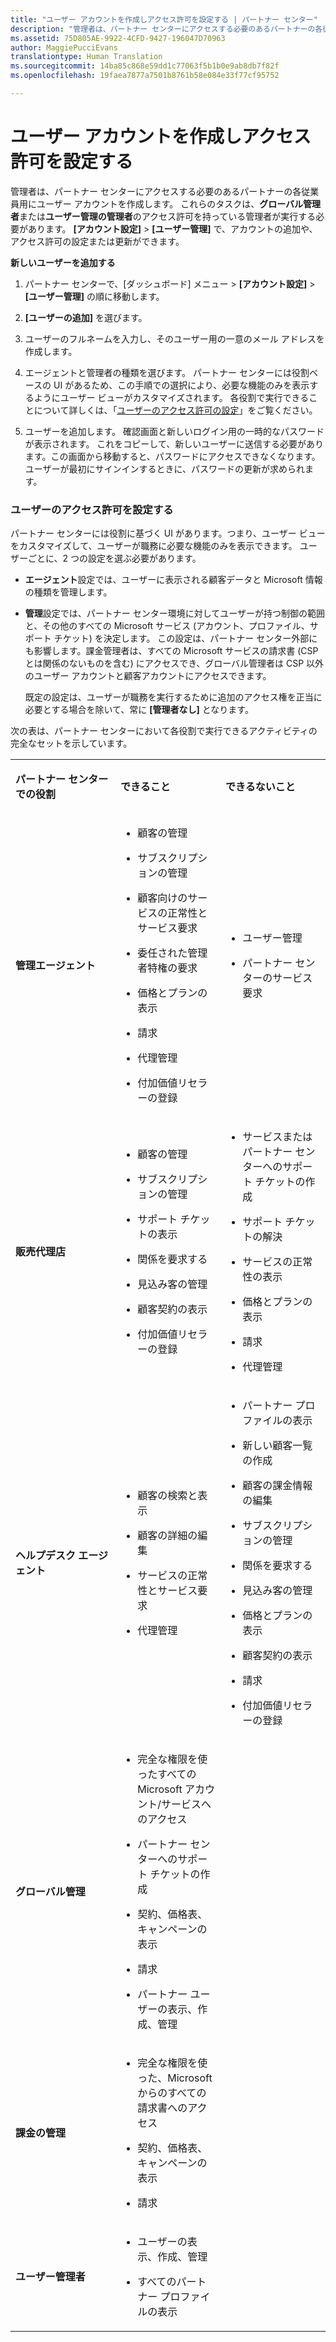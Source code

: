 ```yaml
---
title: "ユーザー アカウントを作成しアクセス許可を設定する | パートナー センター"
description: "管理者は、パートナー センターにアクセスする必要のあるパートナーの各従業員用にユーザー アカウントを作成します。"
ms.assetid: 75D805AE-9922-4CFD-9427-196047D70963
author: MaggiePucciEvans
translationtype: Human Translation
ms.sourcegitcommit: 14ba85c868e59dd1c77063f5b1b0e9ab8db7f82f
ms.openlocfilehash: 19faea7877a7501b8761b58e084e33f77cf95752

---
```


# ユーザー アカウントを作成しアクセス許可を設定する


管理者は、パートナー センターにアクセスする必要のあるパートナーの各従業員用にユーザー アカウントを作成します。 これらのタスクは、**グローバル管理者**または**ユーザー管理の管理者**のアクセス許可を持っている管理者が実行する必要があります。 **[アカウント設定]** &gt; **[ユーザー管理]** で、アカウントの追加や、アクセス許可の設定または更新ができます。

**新しいユーザーを追加する**

1.  パートナー センターで、[ダッシュボード] メニュー &gt; **[アカウント設定]** &gt; **[ユーザー管理]** の順に移動します。
2.  **[ユーザーの追加]** を選びます。

3.  ユーザーのフルネームを入力し、そのユーザー用の一意のメール アドレスを作成します。

4.  エージェントと管理者の種類を選びます。 パートナー センターには役割ベースの UI があるため、この手順での選択により、必要な機能のみを表示するようにユーザー ビューがカスタマイズされます。 各役割で実行できることについて詳しくは、「[ユーザーのアクセス許可の設定](#setuserpermissions)」をご覧ください。

5.  ユーザーを追加します。 確認画面と新しいログイン用の一時的なパスワードが表示されます。 これをコピーして、新しいユーザーに送信する必要があります。この画面から移動すると、パスワードにアクセスできなくなります。 ユーザーが最初にサインインするときに、パスワードの更新が求められます。

### <a href="" id="setuserpermissions"></a>ユーザーのアクセス許可を設定する

パートナー センターには役割に基づく UI があります。つまり、ユーザー ビューをカスタマイズして、ユーザーが職務に必要な機能のみを表示できます。 ユーザーごとに、2 つの設定を選ぶ必要があります。

-   **エージェント**設定では、ユーザーに表示される顧客データと Microsoft 情報の種類を管理します。

-   **管理**設定では、パートナー センター環境に対してユーザーが持つ制御の範囲と、その他のすべての Microsoft サービス (アカウント、プロファイル、サポート チケット) を決定します。 この設定は、パートナー センター外部にも影響します。課金管理者は、すべての Microsoft サービスの請求書 (CSP とは関係のないものを含む) にアクセスでき、グローバル管理者は CSP 以外のユーザー アカウントと顧客アカウントにアクセスできます。

    既定の設定は、ユーザーが職務を実行するために追加のアクセス権を正当に必要とする場合を除いて、常に **[管理者なし]** となります。

次の表は、パートナー センターにおいて各役割で実行できるアクティビティの完全なセットを示しています。

<table>
<colgroup>
<col width="33%" />
<col width="33%" />
<col width="33%" />
</colgroup>
<tbody>
<tr class="odd">
<td><p><strong>パートナー センターでの役割</strong></p></td>
<td><p><strong>できること</strong></p></td>
<td><p><strong>できるないこと</strong></p></td>
</tr>
<tr class="even">
<td><p><strong>管理エージェント</strong></p></td>
<td><ul>
<li><p>顧客の管理</p></li>
<li><p>サブスクリプションの管理</p></li>
<li><p>顧客向けのサービスの正常性とサービス要求</p></li>
<li><p>委任された管理者特権の要求</p></li>
<li><p>価格とプランの表示</p></li>
<li><p>請求</p></li>
<li><p>代理管理</p></li>
<li><p>付加価値リセラーの登録</p></li>
</ul></td>
<td><ul>
<li><p>ユーザー管理</p></li>
<li><p>パートナー センターのサービス要求</p></li>
</ul></td>
</tr>
<tr class="odd">
<td><p><strong>販売代理店</strong></p></td>
<td><ul>
<li><p>顧客の管理</p></li>
<li><p>サブスクリプションの管理</p></li>
<li><p>サポート チケットの表示</p></li>
<li><p>関係を要求する</p></li>
<li><p>見込み客の管理</p></li>
<li><p>顧客契約の表示</p></li>
<li><p>付加価値リセラーの登録</p></li>
</ul></td>
<td><ul>
<li><p>サービスまたはパートナー センターへのサポート チケットの作成</p></li>
<li><p>サポート チケットの解決</p></li>
<li><p>サービスの正常性の表示</p></li>
<li><p>価格とプランの表示</p></li>
<li><p>請求</p></li>
<li><p>代理管理</p></li>
</ul></td>
</tr>
<tr class="even">
<td><p><strong>ヘルプデスク エージェント</strong></p></td>
<td><ul>
<li><p>顧客の検索と表示</p></li>
<li><p>顧客の詳細の編集</p></li>
<li><p>サービスの正常性とサービス要求</p></li>
<li><p>代理管理</p></li>
</ul></td>
<td><ul>
<li><p>パートナー プロファイルの表示</p></li>
<li><p>新しい顧客一覧の作成</p></li>
<li><p>顧客の課金情報の編集</p></li>
<li><p>サブスクリプションの管理</p></li>
<li><p>関係を要求する</p></li>
<li><p>見込み客の管理</p></li>
<li><p>価格とプランの表示</p></li>
<li><p>顧客契約の表示</p></li>
<li><p>請求</p></li>
<li><p>付加価値リセラーの登録</p></li>
</ul></td>
</tr>
<tr class="odd">
<td><p><strong>グローバル管理</strong></p></td>
<td><ul>
<li><p>完全な権限を使ったすべての Microsoft アカウント/サービスへのアクセス</p></li>
<li><p>パートナー センターへのサポート チケットの作成</p></li>
<li><p>契約、価格表、キャンペーンの表示</p></li>
<li><p>請求</p></li>
<li><p>パートナー ユーザーの表示、作成、管理</p></li>
</ul></td>
<td></td>
</tr>
<tr class="even">
<td><p><strong>課金の管理</strong></p></td>
<td><ul>
<li><p>完全な権限を使った、Microsoft からのすべての請求書へのアクセス</p></li>
<li><p>契約、価格表、キャンペーンの表示</p></li>
<li><p>請求</p></li>
</ul></td>
<td></td>
</tr>
<tr class="odd">
<td><p><strong>ユーザー管理者</strong></p></td>
<td><ul>
<li><p>ユーザーの表示、作成、管理</p></li>
<li><p>すべてのパートナー プロファイルの表示</p></li>
</ul></td>
<td></td>
</tr>
</tbody>
</table>

 

 

 






<!--HONumber=Nov16_HO4-->


